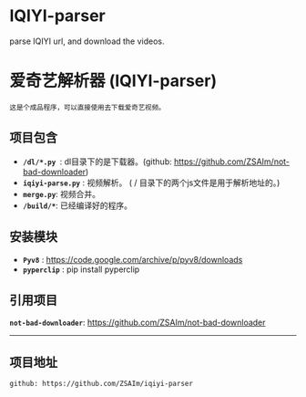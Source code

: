 # IQIYI-parser
 parse IQIYI url, and download the videos.

# 爱奇艺解析器 (IQIYI-parser)

	这是个成品程序，可以直接使用去下载爱奇艺视频。

## 项目包含
* __``/dl/*.py ``__: dl目录下的是下载器。(github: https://github.com/ZSAIm/not-bad-downloader)
* __``iqiyi-parse.py``__ : 视频解析。 ( / 目录下的两个js文件是用于解析地址的。)
* __``merge.py``__: 视频合并。
* __``/build/*``__: 已经编译好的程序。

## 安装模块
* __``Pyv8``__		: https://code.google.com/archive/p/pyv8/downloads
* __``pyperclip``__	: pip install pyperclip


## 引用项目
__``not-bad-downloader``__: https://github.com/ZSAIm/not-bad-downloader

***
## 项目地址
	github: https://github.com/ZSAIm/iqiyi-parser
